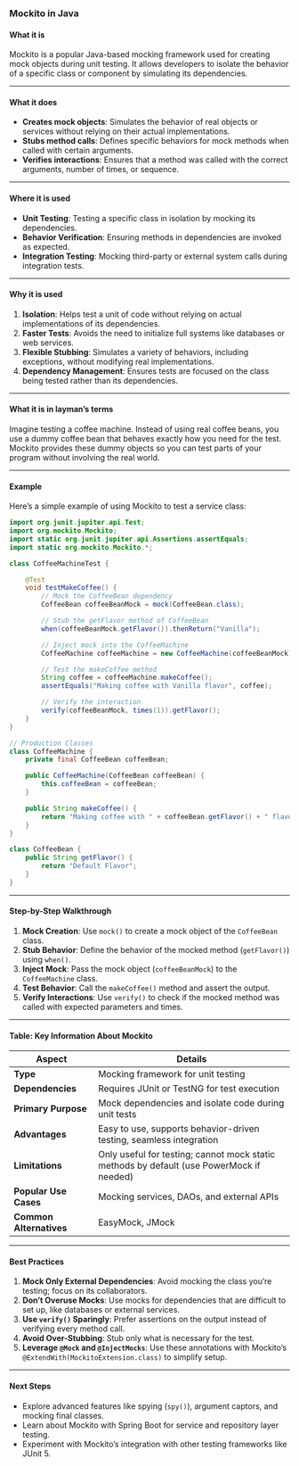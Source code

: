 ### Mockito in Java

#### **What it is**
Mockito is a popular Java-based mocking framework used for creating mock objects during unit testing. It allows developers to isolate the behavior of a specific class or component by simulating its dependencies.

---

#### **What it does**
- **Creates mock objects**: Simulates the behavior of real objects or services without relying on their actual implementations.
- **Stubs method calls**: Defines specific behaviors for mock methods when called with certain arguments.
- **Verifies interactions**: Ensures that a method was called with the correct arguments, number of times, or sequence.

---

#### **Where it is used**
- **Unit Testing**: Testing a specific class in isolation by mocking its dependencies.
- **Behavior Verification**: Ensuring methods in dependencies are invoked as expected.
- **Integration Testing**: Mocking third-party or external system calls during integration tests.

---

#### **Why it is used**
1. **Isolation**: Helps test a unit of code without relying on actual implementations of its dependencies.
2. **Faster Tests**: Avoids the need to initialize full systems like databases or web services.
3. **Flexible Stubbing**: Simulates a variety of behaviors, including exceptions, without modifying real implementations.
4. **Dependency Management**: Ensures tests are focused on the class being tested rather than its dependencies.

---

#### **What it is in layman’s terms**
Imagine testing a coffee machine. Instead of using real coffee beans, you use a dummy coffee bean that behaves exactly how you need for the test. Mockito provides these dummy objects so you can test parts of your program without involving the real world.

---

#### **Example**

Here’s a simple example of using Mockito to test a service class:

```java
import org.junit.jupiter.api.Test;
import org.mockito.Mockito;
import static org.junit.jupiter.api.Assertions.assertEquals;
import static org.mockito.Mockito.*;

class CoffeeMachineTest {

    @Test
    void testMakeCoffee() {
        // Mock the CoffeeBean dependency
        CoffeeBean coffeeBeanMock = mock(CoffeeBean.class);

        // Stub the getFlavor method of CoffeeBean
        when(coffeeBeanMock.getFlavor()).thenReturn("Vanilla");

        // Inject mock into the CoffeeMachine
        CoffeeMachine coffeeMachine = new CoffeeMachine(coffeeBeanMock);

        // Test the makeCoffee method
        String coffee = coffeeMachine.makeCoffee();
        assertEquals("Making coffee with Vanilla flavor", coffee);

        // Verify the interaction
        verify(coffeeBeanMock, times(1)).getFlavor();
    }
}

// Production Classes
class CoffeeMachine {
    private final CoffeeBean coffeeBean;

    public CoffeeMachine(CoffeeBean coffeeBean) {
        this.coffeeBean = coffeeBean;
    }

    public String makeCoffee() {
        return "Making coffee with " + coffeeBean.getFlavor() + " flavor";
    }
}

class CoffeeBean {
    public String getFlavor() {
        return "Default Flavor";
    }
}
```

---

#### **Step-by-Step Walkthrough**
1. **Mock Creation**: Use `mock()` to create a mock object of the `CoffeeBean` class.
2. **Stub Behavior**: Define the behavior of the mocked method (`getFlavor()`) using `when()`.
3. **Inject Mock**: Pass the mock object (`coffeeBeanMock`) to the `CoffeeMachine` class.
4. **Test Behavior**: Call the `makeCoffee()` method and assert the output.
5. **Verify Interactions**: Use `verify()` to check if the mocked method was called with expected parameters and times.

---

#### **Table: Key Information About Mockito**

| **Aspect**             | **Details**                                                                 |
|-------------------------|-----------------------------------------------------------------------------|
| **Type**               | Mocking framework for unit testing                                         |
| **Dependencies**       | Requires JUnit or TestNG for test execution                                |
| **Primary Purpose**    | Mock dependencies and isolate code during unit tests                      |
| **Advantages**         | Easy to use, supports behavior-driven testing, seamless integration        |
| **Limitations**        | Only useful for testing; cannot mock static methods by default (use PowerMock if needed) |
| **Popular Use Cases**  | Mocking services, DAOs, and external APIs                                  |
| **Common Alternatives**| EasyMock, JMock                                                            |

---

#### **Best Practices**
1. **Mock Only External Dependencies**: Avoid mocking the class you’re testing; focus on its collaborators.
2. **Don’t Overuse Mocks**: Use mocks for dependencies that are difficult to set up, like databases or external services.
3. **Use `verify()` Sparingly**: Prefer assertions on the output instead of verifying every method call.
4. **Avoid Over-Stubbing**: Stub only what is necessary for the test.
5. **Leverage `@Mock` and `@InjectMocks`**: Use these annotations with Mockito’s `@ExtendWith(MockitoExtension.class)` to simplify setup.

---

#### **Next Steps**
- Explore advanced features like spying (`spy()`), argument captors, and mocking final classes.
- Learn about Mockito with Spring Boot for service and repository layer testing.
- Experiment with Mockito’s integration with other testing frameworks like JUnit 5.
